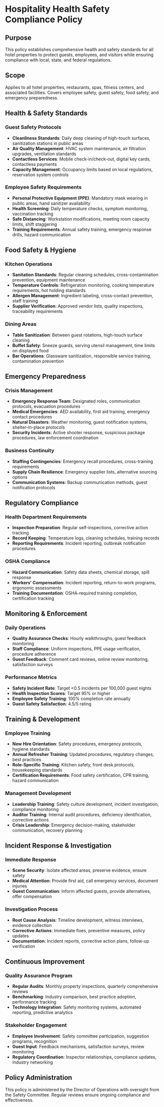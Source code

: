 # Hospitality Health Safety Compliance Policy

## Purpose
This policy establishes comprehensive health and safety standards for all hotel properties to protect guests, employees, and visitors while ensuring compliance with local, state, and federal regulations.

## Scope
Applies to all hotel properties, restaurants, spas, fitness centers, and associated facilities. Covers employee safety, guest safety, food safety, and emergency preparedness.

## Health & Safety Standards

### Guest Safety Protocols
- **Cleanliness Standards**: Daily deep cleaning of high-touch surfaces, sanitization stations in public areas
- **Air Quality Management**: HVAC system maintenance, air filtration upgrades, ventilation standards
- **Contactless Services**: Mobile check-in/check-out, digital key cards, contactless payments
- **Capacity Management**: Occupancy limits based on local regulations, reservation system controls

### Employee Safety Requirements
- **Personal Protective Equipment (PPE)**: Mandatory mask wearing in public areas, hand sanitizer availability
- **Health Screening**: Daily temperature checks, symptom monitoring, vaccination tracking
- **Safe Distancing**: Workstation modifications, meeting room capacity limits, shift staggering
- **Training Requirements**: Annual safety training, emergency response drills, hazard communication

## Food Safety & Hygiene

### Kitchen Operations
- **Sanitation Standards**: Regular cleaning schedules, cross-contamination prevention, equipment maintenance
- **Temperature Controls**: Refrigeration monitoring, cooking temperature requirements, hot holding standards
- **Allergen Management**: Ingredient labeling, cross-contact prevention, staff training
- **Supplier Verification**: Approved vendor lists, quality inspections, traceability requirements

### Dining Areas
- **Table Sanitization**: Between guest rotations, high-touch surface cleaning
- **Buffet Safety**: Sneeze guards, serving utensil management, time limits on displayed food
- **Bar Operations**: Glassware sanitization, responsible service training, contamination prevention

## Emergency Preparedness

### Crisis Management
- **Emergency Response Team**: Designated roles, communication protocols, evacuation procedures
- **Medical Emergencies**: AED availability, first aid training, emergency contact procedures
- **Natural Disasters**: Weather monitoring, guest notification systems, shelter-in-place protocols
- **Security Incidents**: Active shooter response, suspicious package procedures, law enforcement coordination

### Business Continuity
- **Staffing Contingencies**: Emergency recall procedures, cross-training requirements
- **Supply Chain Resilience**: Emergency supplier lists, alternative sourcing options
- **Communication Systems**: Backup communication methods, guest notification protocols

## Regulatory Compliance

### Health Department Requirements
- **Inspection Preparation**: Regular self-inspections, corrective action tracking
- **Record Keeping**: Temperature logs, cleaning schedules, training records
- **Reporting Requirements**: Incident reporting, outbreak notification procedures

### OSHA Compliance
- **Hazard Communication**: Safety data sheets, chemical storage, spill response
- **Workers' Compensation**: Incident reporting, return-to-work programs, ergonomic assessments
- **Training Documentation**: OSHA-required training completion, certification tracking

## Monitoring & Enforcement

### Daily Operations
- **Quality Assurance Checks**: Hourly walkthroughs, guest feedback monitoring
- **Staff Compliance**: Uniform inspections, PPE usage verification, procedure adherence
- **Guest Feedback**: Comment card reviews, online review monitoring, satisfaction surveys

### Performance Metrics
- **Safety Incident Rate**: Target <0.5 incidents per 100,000 guest nights
- **Health Inspection Scores**: Target 95% or higher
- **Employee Safety Training**: 100% completion rate annually
- **Guest Safety Satisfaction**: 4.5/5 rating

## Training & Development

### Employee Training
- **New Hire Orientation**: Safety procedures, emergency protocols, hygiene standards
- **Annual Refresher Training**: Updated procedures, regulatory changes, best practices
- **Role-Specific Training**: Kitchen safety, front desk protocols, housekeeping standards
- **Certification Requirements**: Food safety certification, CPR training, hazard communication

### Management Development
- **Leadership Training**: Safety culture development, incident investigation, compliance monitoring
- **Auditor Training**: Internal audit procedures, deficiency identification, corrective actions
- **Crisis Leadership**: Emergency decision-making, stakeholder communication, recovery planning

## Incident Response & Investigation

### Immediate Response
- **Scene Security**: Isolate affected areas, preserve evidence, ensure safety
- **Medical Attention**: Provide first aid, call emergency services, document injuries
- **Guest Communication**: Inform affected guests, provide alternatives, offer compensation

### Investigation Process
- **Root Cause Analysis**: Timeline development, witness interviews, evidence collection
- **Corrective Actions**: Immediate fixes, preventive measures, policy updates
- **Documentation**: Incident reports, corrective action plans, follow-up verification

## Continuous Improvement

### Quality Assurance Program
- **Regular Audits**: Monthly property inspections, quarterly comprehensive reviews
- **Benchmarking**: Industry comparison, best practice adoption, performance tracking
- **Technology Integration**: Safety monitoring systems, automated reporting, predictive analytics

### Stakeholder Engagement
- **Employee Involvement**: Safety committee participation, suggestion programs, recognition
- **Guest Input**: Feedback mechanisms, satisfaction surveys, review monitoring
- **Regulatory Coordination**: Inspector relationships, compliance updates, industry networking

## Policy Administration
This policy is administered by the Director of Operations with oversight from the Safety Committee. Regular reviews ensure ongoing compliance and effectiveness.